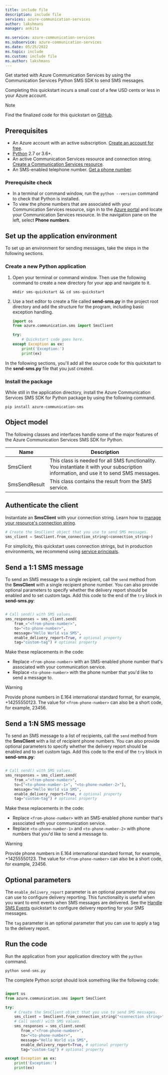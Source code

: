 ```yaml
---
title: include file
description: include file
services: azure-communication-services
author: lakshmans
manager: ankita

ms.service: azure-communication-services
ms.subservice: azure-communication-services
ms.date: 05/25/2022
ms.topic: include
ms.custom: include file
ms.author: lakshmans
---
```


Get started with Azure Communication Services by using the Communication Services Python SMS SDK to send SMS messages.

Completing this quickstart incurs a small cost of a few USD cents or less in your Azure account.

> [!NOTE]
> Find the finalized code for this quickstart on [GitHub](https://github.com/Azure-Samples/communication-services-python-quickstarts/tree/main/send-sms-quickstart).

## Prerequisites

- An Azure account with an active subscription. [Create an account for free](https://azure.microsoft.com/free/?WT.mc_id=A261C142F).
- [Python](https://www.python.org/downloads/) 2.7 or 3.6+.
- An active Communication Services resource and connection string. [Create a Communication Services resource](../../create-communication-resource.md).
- An SMS-enabled telephone number. [Get a phone number](../../telephony/get-phone-number.md).

### Prerequisite check

- In a terminal or command window, run the `python --version` command to check that Python is installed.
- To view the phone numbers that are associated with your Communication Services resource, sign in to the [Azure portal](https://portal.azure.com/) and locate your Communication Services resource. In the navigation pane on the left, select **Phone numbers**.

## Set up the application environment

To set up an environment for sending messages, take the steps in the following sections.

### Create a new Python application

1. Open your terminal or command window. Then use the following command to create a new directory for your app and navigate to it.

   ```console
   mkdir sms-quickstart && cd sms-quickstart
   ```

1. Use a text editor to create a file called **send-sms.py** in the project root directory and add the structure for the program, including basic exception handling.

   ```python
   import os
   from azure.communication.sms import SmsClient

   try:
       # Quickstart code goes here.
   except Exception as ex:
       print('Exception:')
       print(ex)
   ```

In the following sections, you'll add all the source code for this quickstart to the **send-sms.py** file that you just created.

### Install the package

While still in the application directory, install the Azure Communication Services SMS SDK for Python package by using the following command.

```console
pip install azure-communication-sms
```

## Object model

The following classes and interfaces handle some of the major features of the Azure Communication Services SMS SDK for Python.

| Name                                  | Description                                                  |
| ------------------------------------- | ------------------------------------------------------------ |
| SmsClient | This class is needed for all SMS functionality. You instantiate it with your subscription information, and use it to send SMS messages.                                                                                                                 |
| SmsSendResult               | This class contains the result from the SMS service.                                          |

## Authenticate the client

Instantiate an **SmsClient** with your connection string. Learn how to [manage your resource's connection string](../../create-communication-resource.md#store-your-connection-string).

```python
# Create the SmsClient object that you use to send SMS messages.
sms_client = SmsClient.from_connection_string(<connection_string>)
```
For simplicity, this quickstart uses connection strings, but in production environments, we recommend using [service principals](../../../quickstarts/identity/service-principal.md).

## Send a 1:1 SMS message

To send an SMS message to a single recipient, call the `send` method from the **SmsClient** with a single recipient phone number. You can also provide optional parameters to specify whether the delivery report should be enabled and to set custom tags. Add this code to the end of the `try` block in **send-sms.py**:

```python

# Call send() with SMS values.
sms_responses = sms_client.send(
    from_="<from-phone-number>",
    to="<to-phone-number>",
    message="Hello World via SMS",
    enable_delivery_report=True, # optional property
    tag="custom-tag") # optional property

```

Make these replacements in the code:

- Replace `<from-phone-number>` with an SMS-enabled phone number that's associated with your communication service.
- Replace `<to-phone-number>` with the phone number that you'd like to send a message to.

> [!WARNING]
> Provide phone numbers in E.164 international standard format, for example, +14255550123. The value for `<from-phone-number>` can also be a short code, for example, 23456.

## Send a 1:N SMS message

To send an SMS message to a list of recipients, call the `send` method from the **SmsClient** with a list of recipient phone numbers. You can also provide optional parameters to specify whether the delivery report should be enabled and to set custom tags. Add this code to the end of the `try` block in **send-sms.py**:

```python

# Call send() with SMS values.
sms_responses = sms_client.send(
    from_="<from-phone-number>",
    to=["<to-phone-number-1>", "<to-phone-number-2>"],
    message="Hello World via SMS",
    enable_delivery_report=True, # optional property
    tag="custom-tag") # optional property

```

Make these replacements in the code:

- Replace `<from-phone-number>` with an SMS-enabled phone number that's associated with your communication service.
- Replace `<to-phone-number-1>` and `<to-phone-number-2>` with phone numbers that you'd like to send a message to.

> [!WARNING]
> Provide phone numbers in E.164 international standard format, for example, +14255550123. The value for `<from-phone-number>` can also be a short code, for example, 23456.

## Optional parameters

The `enable_delivery_report` parameter is an optional parameter that you can use to configure delivery reporting. This functionality is useful when you want to emit events when SMS messages are delivered. See the [Handle SMS Events](../handle-sms-events.md) quickstart to configure delivery reporting for your SMS messages.

The `tag` parameter is an optional parameter that you can use to apply a tag to the delivery report.

## Run the code

Run the application from your application directory with the `python` command.

```console
python send-sms.py
```

The complete Python script should look something like the following code:

```python

import os
from azure.communication.sms import SmsClient

try:
    # Create the SmsClient object that you use to send SMS messages.
    sms_client = SmsClient.from_connection_string("<connection string>")
    # Call send() with SMS values.
    sms_responses = sms_client.send(
       from_="<from-phone-number>",
       to="<to-phone-number>",
       message="Hello World via SMS",
       enable_delivery_report=True, # optional property
       tag="custom-tag") # optional property

except Exception as ex:
    print('Exception:')
    print(ex)
```
